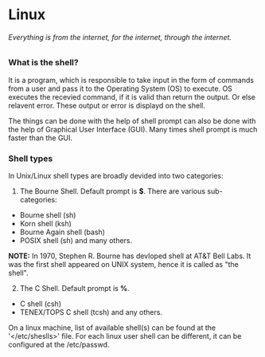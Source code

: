 # Linux
###### Everything is from the internet, for the internet, through the internet. 
### What is the shell?
It is a program, which is responsible to take input in the form of commands from a user and pass it to the Operating System (OS) to execute. OS executes the recevied command, if it is valid than return the output. Or else relavent error. These output or error is displayd on the shell.

The things can be done with the help of shell prompt can also be done with the help of Graphical User Interface (GUI). Many times shell prompt is much faster than the GUI.

### Shell types
In Unix/Linux shell types are broadly devided into two categories:
1. The Bourne Shell. Default prompt is **$**. There are various sub-categories:
  * Bourne shell (sh)
  * Korn shell (ksh)
  * Bourne Again shell (bash)
  * POSIX shell (sh) and many others.
  
 **NOTE:** In 1970, Stephen R. Bourne has devloped shell at AT&T Bell Labs. It was the first shell appeared on UNIX system, hence it is called as "the shell".
 
2. The C Shell. Default prompt is **%**.
  * C shell (csh)
  * TENEX/TOPS C shell (tcsh) and any others.

On a linux machine, list of available shell(s) can be found at the '</etc/sheslls>' file. For each linux user shell can be different, it can be configured at the /etc/passwd.
